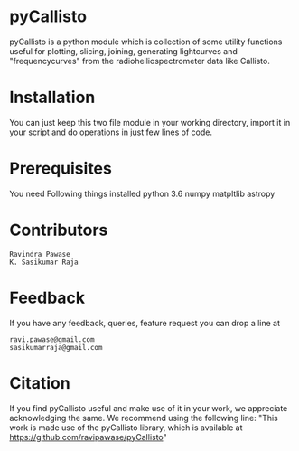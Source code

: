 # pyCallisto
pyCallisto is a python module which is collection of some utility functions useful for plotting, slicing, joining, generating lightcurves and "frequencycurves" from the radiohelliospectrometer data like Callisto.


# Installation

You can just keep this two file module in your working directory, import it in your script and do operations in just few lines of code.

# Prerequisites

You need Following things installed
python 3.6
numpy
matpltlib
astropy

# Contributors
    Ravindra Pawase
    K. Sasikumar Raja

# Feedback

If you have any feedback, queries, feature request you can drop a line at

    ravi.pawase@gmail.com
    sasikumarraja@gmail.com

# Citation

If you find pyCallisto useful and make use of it in your work, we appreciate acknowledging the same. We recommend using the following line: "This work is made use of the pyCallisto library, which is available at https://github.com/ravipawase/pyCallisto"

